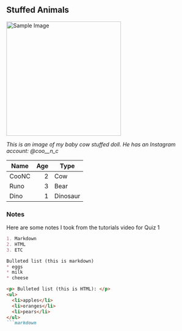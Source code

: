 ## Stuffed Animals

<img src="https://github.com/OREL-group/yewonp3_pm/blob/21813ffc6f3c45dbb677867b4002c376d42d3250/Quiz%201/IMG_2642.JPG" alt="Sample Image" width="300">
<p><em>This is an image of my baby cow stuffed doll. He has an Instagram account: @coo__n_c </em></p>


| Name   | Age | Type      |
|--------|----:|-----------|
| CooNC  |  2  | Cow       |
| Runo   |  3  | Bear      |
| Dino   |  1  | Dinosaur  |


### Notes 
Here are some notes I took from the tutorials video for Quiz 1

```markdown
1. Markdown
2. HTML
3. ETC

Bulleted list (this is markdown)
* eggs
* milk
* cheese

<p> Bulleted list (this is HTML): </p>
<ul>
  <li>apples</li>
  <li>oranges</li>
  <li>pears</li>
</ul>
```markdown
